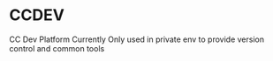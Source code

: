 # CCDEV
CC Dev Platform
Currently Only used in private env to provide version control and common tools

